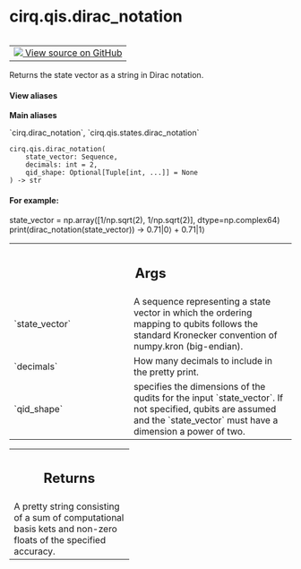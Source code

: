 <div itemscope itemtype="http://developers.google.com/ReferenceObject">
<meta itemprop="name" content="cirq.qis.dirac_notation" />
<meta itemprop="path" content="Stable" />
</div>

# cirq.qis.dirac_notation

<!-- Insert buttons and diff -->

<table class="tfo-notebook-buttons tfo-api" align="left">

<td>
  <a target="_blank" href="https://github.com/quantumlib/cirq/tree/master/cirq/qis/states.py">
    <img src="https://www.tensorflow.org/images/GitHub-Mark-32px.png" />
    View source on GitHub
  </a>
</td>
</table>



Returns the state vector as a string in Dirac notation.

<section class="expandable">
  <h4 class="showalways">View aliases</h4>
  <p>
<b>Main aliases</b>
<p>`cirq.dirac_notation`, `cirq.qis.states.dirac_notation`</p>
</p>
</section>

<pre class="devsite-click-to-copy prettyprint lang-py tfo-signature-link">
<code>cirq.qis.dirac_notation(
    state_vector: Sequence,
    decimals: int = 2,
    qid_shape: Optional[Tuple[int, ...]] = None
) -> str
</code></pre>



<!-- Placeholder for "Used in" -->


#### For example:


state_vector = np.array([1/np.sqrt(2), 1/np.sqrt(2)],
                        dtype=np.complex64)
print(dirac_notation(state_vector)) -> 0.71|0⟩ + 0.71|1⟩



<!-- Tabular view -->
 <table class="responsive fixed orange">
<colgroup><col width="214px"><col></colgroup>
<tr><th colspan="2"><h2 class="add-link">Args</h2></th></tr>

<tr>
<td>
`state_vector`
</td>
<td>
A sequence representing a state vector in which
the ordering mapping to qubits follows the standard Kronecker
convention of numpy.kron (big-endian).
</td>
</tr><tr>
<td>
`decimals`
</td>
<td>
How many decimals to include in the pretty print.
</td>
</tr><tr>
<td>
`qid_shape`
</td>
<td>
specifies the dimensions of the qudits for the input
`state_vector`.  If not specified, qubits are assumed and the
`state_vector` must have a dimension a power of two.
</td>
</tr>
</table>



<!-- Tabular view -->
 <table class="responsive fixed orange">
<colgroup><col width="214px"><col></colgroup>
<tr><th colspan="2"><h2 class="add-link">Returns</h2></th></tr>
<tr class="alt">
<td colspan="2">
A pretty string consisting of a sum of computational basis kets
and non-zero floats of the specified accuracy.
</td>
</tr>

</table>

